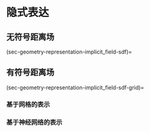 # 隐式表达

## 无符号距离场

(sec-geometry-representation-implicit_field-sdf)=
## 有符号距离场

(sec-geometry-representation-implicit_field-sdf-grid)=
### 基于网格的表示

### 基于神经网络的表示

